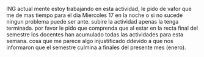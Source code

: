 ING actual mente estoy trabajando en esta actividad, le pido de vafor que me de mas tiempo
para el dia Miercoles 17 en la noche o si no sucede ningun problema puede ser ante. subire la actividad apenas la tenga terminada.
por favor le pido que comprenda que al estar en la recta final del semestre los docentes han acumulado todas las actividades para esta semana.
cosa que me parece algo injustificado ddevido a que nos informaron que el semestre culmina a finales del presente mes (enero).
